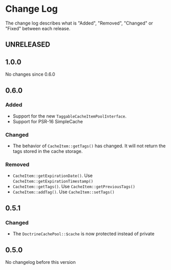# Change Log

The change log describes what is "Added", "Removed", "Changed" or "Fixed" between each release. 

## UNRELEASED

## 1.0.0

No changes since 0.6.0

## 0.6.0

### Added

* Support for the new `TaggableCacheItemPoolInterface`. 
* Support for PSR-16 SimpleCache

### Changed

* The behavior of `CacheItem::getTags()` has changed. It will not return the tags stored in the cache storage. 

### Removed

* `CacheItem::getExpirationDate()`. Use `CacheItem::getExpirationTimestamp()`
* `CacheItem::getTags()`. Use `CacheItem::getPreviousTags()`
* `CacheItem::addTag()`. Use `CacheItem::setTags()`

## 0.5.1

### Changed

* The `DoctrineCachePool::$cache` is now protected instead of private

## 0.5.0

No changelog before this version
